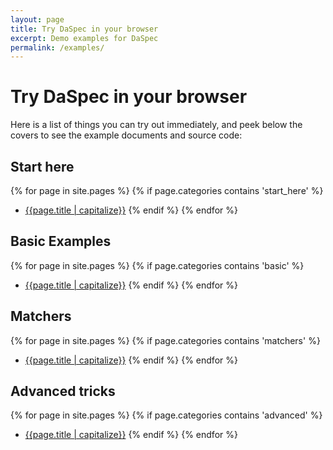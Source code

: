 ```yaml
---
layout: page
title: Try DaSpec in your browser
excerpt: Demo examples for DaSpec
permalink: /examples/
---
```


# Try DaSpec in your browser

Here is a list of things you can try out immediately, and peek below the covers to see the example documents and source code:

## Start here

{% for page in site.pages %}
  {% if page.categories contains 'start_here' %}
* [{{page.title | capitalize}}]({{page.url}})
  {% endif %}
{% endfor %}

## Basic Examples

{% for page in site.pages %}
  {% if page.categories contains 'basic' %}
* [{{page.title | capitalize}}]({{page.url}})
  {% endif %}
{% endfor %}

## Matchers

{% for page in site.pages %}
  {% if page.categories contains 'matchers' %}
* [{{page.title | capitalize}}]({{page.url}})
  {% endif %}
{% endfor %}

## Advanced tricks 

{% for page in site.pages %}
  {% if page.categories contains 'advanced' %}
* [{{page.title | capitalize}}]({{page.url}})
  {% endif %}
{% endfor %}

